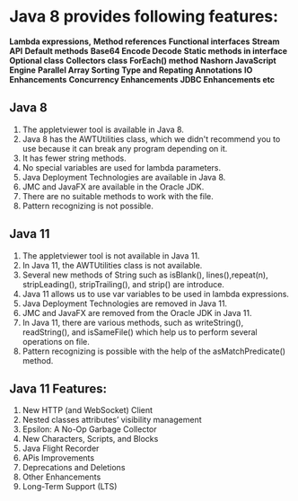 # Java 8 provides following features:

**Lambda expressions,**
**Method references**
**Functional interfaces**
**Stream API**
**Default methods**
**Base64 Encode Decode**
**Static methods in interface**
**Optional class**
**Collectors class**
**ForEach() method**
**Nashorn JavaScript Engine**
**Parallel Array Sorting**
**Type and Repating Annotations**
**IO Enhancements**
**Concurrency Enhancements**
**JDBC Enhancements etc**




## Java 8

1.	The appletviewer tool is available in Java 8.	                
2.	Java 8 has the AWTUtilities class, which we didn't recommend you to use because it can break any program depending on it.    
3.	It has fewer string methods.	                                
4.	No special variables are used for lambda parameters.	        
5.	Java Deployment Technologies are available in Java 8.	        
6.	JMC and JavaFX are available in the Oracle JDK.	                
7.	There are no suitable methods to work with the file.	        
8.	Pattern recognizing is not possible.	          
              

## Java 11

1.  The appletviewer tool is not available in Java 11.
2.  In Java 11, the AWTUtilities class is not available.
3.  Several new methods of String such as isBlank(), lines(),repeat(n), stripLeading(), stripTrailing(), and strip() are introduce.
4.  Java 11 allows us to use var variables to be used in lambda expressions.
5.  Java Deployment Technologies are removed in Java 11.
6.  JMC and JavaFX are removed from the Oracle JDK in Java 11.
7.  In Java 11, there are various methods, such as writeString(), readString(), and isSameFile() which help us to perform several operations on file.
8.  Pattern recognizing is possible with the help of the asMatchPredicate() method.


## Java 11 Features:

1. New HTTP (and WebSocket) Client
2. Nested classes attributes’ visibility management
3. Epsilon: A No-Op Garbage Collector 
4. New Characters, Scripts, and Blocks
5. Java Flight Recorder
6. APis Improvements
7. Deprecations and Deletions
8. Other Enhancements 
9. Long-Term Support (LTS)